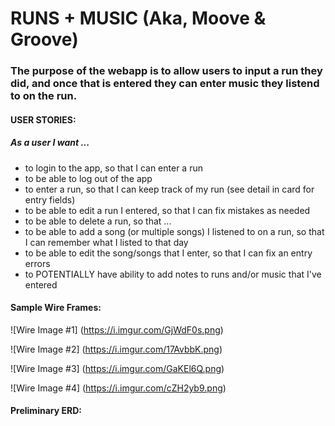# RUNS + MUSIC (Aka, Moove & Groove)

### The purpose of the webapp is to allow users to input a run they did, and once that is entered they can enter music they listend to on the run. 

#### USER STORIES:
##### As a user I want ...
- to login to the app, so that I can enter a run
- to be able to log out of the app
- to enter a run, so that I can keep track of my run (see detail in card for entry fields)
- to be able to edit a run I entered, so that I can fix mistakes as needed
- to be able to delete a run, so that ...
- to be able to add a song (or multiple songs) I listened to on a run, so that I can remember what I listed to that day
- to be able to edit the song/songs that I enter, so that I can fix an entry errors
- to POTENTIALLY have ability to add notes to runs and/or music that I've entered

#### Sample Wire Frames: 

![Wire Image #1] (https://i.imgur.com/GjWdF0s.png)

![Wire Image #2] (https://i.imgur.com/17AvbbK.png)

![Wire Image #3] (https://i.imgur.com/GaKEl6Q.png)

![Wire Image #4] (https://i.imgur.com/cZH2yb9.png)



#### Preliminary ERD: 






